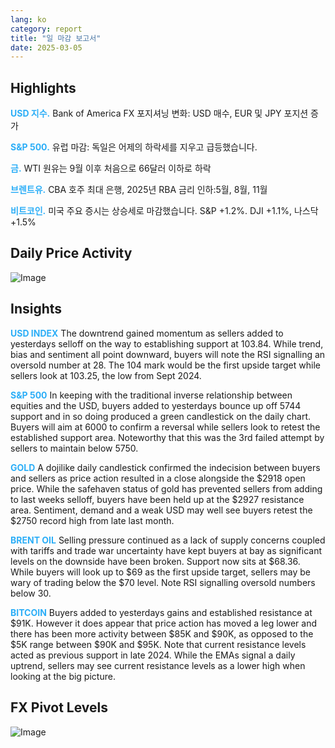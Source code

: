```yaml
---
lang: ko
category: report
title: "일 마감 보고서"
date: 2025-03-05
---
```



<h2>Highlights</h2>
<strong style="color: #2caef7;">USD 지수.</strong> Bank of America FX 포지셔닝 변화: USD 매수, EUR 및 JPY 포지션 증가


<strong style="color: #2caef7;">S&P 500.</strong> 유럽 마감: 독일은 어제의 하락세를 지우고 급등했습니다.

<strong style="color: #2caef7;">금.</strong> WTI 원유는 9월 이후 처음으로 66달러 이하로 하락

<strong style="color: #2caef7;">브렌트유.</strong> CBA 호주 최대 은행, 2025년 RBA 금리 인하:5월, 8월, 11월

<strong style="color: #2caef7;">비트코인.</strong> 미국 주요 증시는 상승세로 마감했습니다. S&P +1.2%. DJI +1.1%, 나스닥 +1.5%



<h2>Daily Price Activity</h2>
<img src="https://markleighedu.github.io/img/Mar-2025/05-Mar-2025/price.jpg" alt="Image"/>

<h2>Insights</h2>
<strong style="color: #2caef7;">USD INDEX</strong> The downtrend gained momentum as sellers added to yesterdays selloff on the way to establishing support at 103.84. While trend, bias and sentiment all point downward, buyers will note the RSI signalling an oversold number at 28. The 104 mark would be the first upside target while sellers look at 103.25, the low from Sept 2024.

<strong style="color: #2caef7;">S&P 500</strong> In keeping with the traditional inverse relationship between equities and the USD, buyers added to yesterdays bounce up off 5744 support and in so doing produced a green candlestick on the daily chart. Buyers will aim at 6000 to confirm a reversal while sellers look to retest the established support area. Noteworthy that this was the 3rd failed attempt by sellers to maintain below 5750.

<strong style="color: #2caef7;">GOLD</strong> A dojilike daily candlestick confirmed the indecision between buyers and sellers as price action resulted in a close alongside the $2918 open price. While the safehaven status of gold has prevented sellers from adding to last weeks selloff, buyers have been held up at the $2927 resistance area. Sentiment, demand  and a weak USD may well see buyers retest the $2750 record high from late last month.

<strong style="color: #2caef7;">BRENT OIL</strong> Selling pressure continued as a lack of supply concerns coupled with tariffs and trade war uncertainty have kept buyers at bay as significant levels on the downside have been broken. Support now sits at $68.36. While buyers will look up to $69 as the first upside target, sellers may be wary of trading below the $70 level. Note RSI signalling oversold numbers below 30.

<strong style="color: #2caef7;">BITCOIN</strong> Buyers added to yesterdays gains and established resistance at $91K. However it does appear that price action has moved a leg lower and there has been more activity between $85K and $90K, as opposed to the $5K range between $90K and $95K. Note that current resistance levels acted as previous support in late 2024. While the EMAs signal a daily uptrend, sellers may see current resistance levels as a lower high when looking at the big picture.



<h2>FX Pivot Levels</h2>
<img src="https://markleighedu.github.io/img/Mar-2025/05-Mar-2025/pivot.jpg" alt="Image"/>